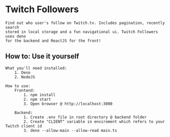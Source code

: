 # Twitch Followers

    Find out who user's follow on Twitch.tv. Includes pagination, recently search
    stored in local storage and a fun navigational ui. Twitch Followers uses deno
    for the backend and ReactJS for the front!

## How to: Use it yourself

    What you'll need installed:
        1. Deno
        2. NodeJS

    How to use:
        Frontend:
            1. npm install
            2. npm start
            3. Open browser @ http://localhost:3000

        Backend:
            1. Create .env file in root directory @ backend folder
            2. Create "CLIENT" variable in enviroment which refers to your Twitch client id
            3. deno --allow-main --allow-read main.ts
